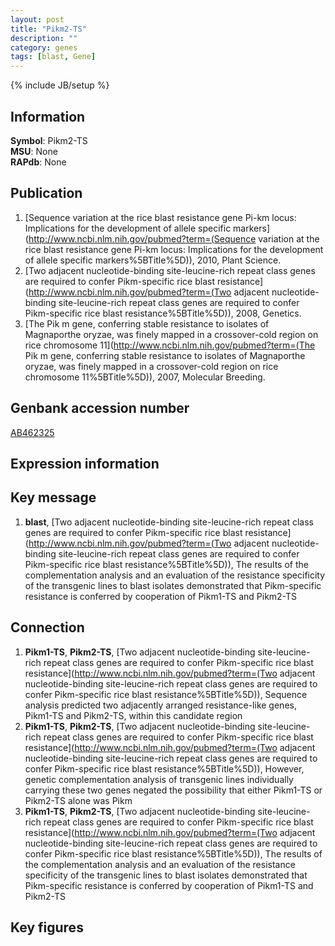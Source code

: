 ```yaml
---
layout: post
title: "Pikm2-TS"
description: ""
category: genes
tags: [blast, Gene]
---
```

{% include JB/setup %}

## Information
__Symbol__: Pikm2-TS  
__MSU__: None  
__RAPdb__: None  

## Publication
1. [Sequence variation at the rice blast resistance gene Pi-km locus: Implications for the development of allele specific markers](http://www.ncbi.nlm.nih.gov/pubmed?term=(Sequence variation at the rice blast resistance gene Pi-km locus: Implications for the development of allele specific markers%5BTitle%5D)), 2010, Plant Science.
2. [Two adjacent nucleotide-binding site-leucine-rich repeat class genes are required to confer Pikm-specific rice blast resistance](http://www.ncbi.nlm.nih.gov/pubmed?term=(Two adjacent nucleotide-binding site-leucine-rich repeat class genes are required to confer Pikm-specific rice blast resistance%5BTitle%5D)), 2008, Genetics.
3. [The Pik m gene, conferring stable resistance to isolates of Magnaporthe oryzae, was finely mapped in a crossover-cold region on rice chromosome 11](http://www.ncbi.nlm.nih.gov/pubmed?term=(The Pik m gene, conferring stable resistance to isolates of Magnaporthe oryzae, was finely mapped in a crossover-cold region on rice chromosome 11%5BTitle%5D)), 2007, Molecular Breeding.

## Genbank accession number
[AB462325](http://www.ncbi.nlm.nih.gov/nuccore/AB462325)

## Expression information

## Key message
1. __blast__, [Two adjacent nucleotide-binding site-leucine-rich repeat class genes are required to confer Pikm-specific rice blast resistance](http://www.ncbi.nlm.nih.gov/pubmed?term=(Two adjacent nucleotide-binding site-leucine-rich repeat class genes are required to confer Pikm-specific rice blast resistance%5BTitle%5D)),  The results of the complementation analysis and an evaluation of the resistance specificity of the transgenic lines to blast isolates demonstrated that Pikm-specific resistance is conferred by cooperation of Pikm1-TS and Pikm2-TS

## Connection
1. __Pikm1-TS__, __Pikm2-TS__, [Two adjacent nucleotide-binding site-leucine-rich repeat class genes are required to confer Pikm-specific rice blast resistance](http://www.ncbi.nlm.nih.gov/pubmed?term=(Two adjacent nucleotide-binding site-leucine-rich repeat class genes are required to confer Pikm-specific rice blast resistance%5BTitle%5D)),  Sequence analysis predicted two adjacently arranged resistance-like genes, Pikm1-TS and Pikm2-TS, within this candidate region
2. __Pikm1-TS__, __Pikm2-TS__, [Two adjacent nucleotide-binding site-leucine-rich repeat class genes are required to confer Pikm-specific rice blast resistance](http://www.ncbi.nlm.nih.gov/pubmed?term=(Two adjacent nucleotide-binding site-leucine-rich repeat class genes are required to confer Pikm-specific rice blast resistance%5BTitle%5D)),  However, genetic complementation analysis of transgenic lines individually carrying these two genes negated the possibility that either Pikm1-TS or Pikm2-TS alone was Pikm
3. __Pikm1-TS__, __Pikm2-TS__, [Two adjacent nucleotide-binding site-leucine-rich repeat class genes are required to confer Pikm-specific rice blast resistance](http://www.ncbi.nlm.nih.gov/pubmed?term=(Two adjacent nucleotide-binding site-leucine-rich repeat class genes are required to confer Pikm-specific rice blast resistance%5BTitle%5D)),  The results of the complementation analysis and an evaluation of the resistance specificity of the transgenic lines to blast isolates demonstrated that Pikm-specific resistance is conferred by cooperation of Pikm1-TS and Pikm2-TS

## Key figures


